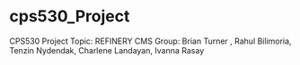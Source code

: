 # cps530_Project

CPS530 Project 
Topic: REFINERY CMS
Group: Brian Turner , Rahul Bilimoria, Tenzin Nydendak, Charlene Landayan, Ivanna Rasay





